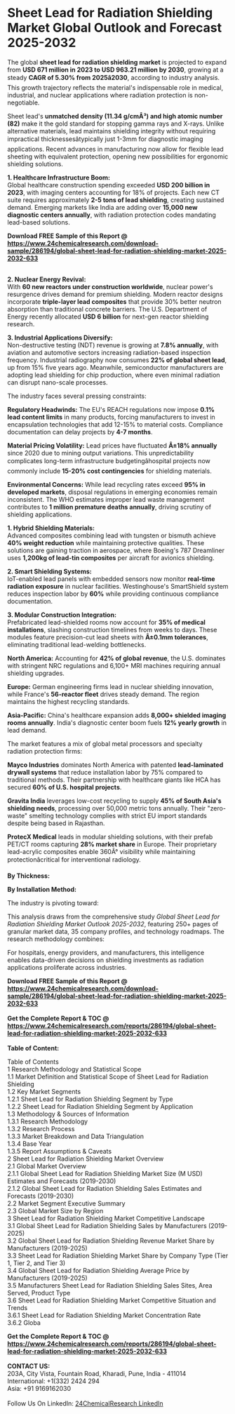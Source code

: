 <h1>Sheet Lead for Radiation Shielding Market Global Outlook and Forecast 2025-2032</h1><p>The global <strong>sheet lead for radiation shielding market</strong> is projected to expand from <strong>USD 671 million in 2023 to USD 963.21 million by 2030</strong>, growing at a steady <strong>CAGR of 5.30% from 2025â2030</strong>, according to industry analysis. This growth trajectory reflects the material's indispensable role in medical, industrial, and nuclear applications where radiation protection is non-negotiable.</p><p>Sheet lead's <strong>unmatched density (11.34 g/cmÂ³) and high atomic number (82)</strong> make it the gold standard for stopping gamma rays and X-rays. Unlike alternative materials, lead maintains shielding integrity without requiring impractical thicknessesâtypically just 1-3mm for diagnostic imaging applications. Recent advances in manufacturing now allow for flexible lead sheeting with equivalent protection, opening new possibilities for ergonomic shielding solutions.</p><p><strong>1. Healthcare Infrastructure Boom:</strong><br>
Global healthcare construction spending exceeded <strong>USD 200 billion in 2023</strong>, with imaging centers accounting for 18% of projects. Each new CT suite requires approximately <strong>2-5 tons of lead shielding</strong>, creating sustained demand. Emerging markets like India are adding over <strong>15,000 new diagnostic centers annually</strong>, with radiation protection codes mandating lead-based solutions.</p><div><b>Download FREE Sample of this Report @ 
            <a href="https://www.24chemicalresearch.com/download-sample/286194/global-sheet-lead-for-radiation-shielding-market-2025-2032-633">
            https://www.24chemicalresearch.com/download-sample/286194/global-sheet-lead-for-radiation-shielding-market-2025-2032-633</a></b></div><br><p><strong>2. Nuclear Energy Revival:</strong><br>
With <strong>60 new reactors under construction worldwide</strong>, nuclear power's resurgence drives demand for premium shielding. Modern reactor designs incorporate <strong>triple-layer lead composites</strong> that provide 30% better neutron absorption than traditional concrete barriers. The U.S. Department of Energy recently allocated <strong>USD 6 billion</strong> for next-gen reactor shielding research.</p><p><strong>3. Industrial Applications Diversify:</strong><br>
Non-destructive testing (NDT) revenue is growing at <strong>7.8% annually</strong>, with aviation and automotive sectors increasing radiation-based inspection frequency. Industrial radiography now consumes <strong>22% of global sheet lead</strong>, up from 15% five years ago. Meanwhile, semiconductor manufacturers are adopting lead shielding for chip production, where even minimal radiation can disrupt nano-scale processes.</p><p>The industry faces several pressing constraints:</p><p><strong>Regulatory Headwinds:</strong> The EU's REACH regulations now impose <strong>0.1% lead content limits</strong> in many products, forcing manufacturers to invest in encapsulation technologies that add 12-15% to material costs. Compliance documentation can delay projects by <strong>4-7 months</strong>.</p><p><strong>Material Pricing Volatility:</strong> Lead prices have fluctuated <strong>Â±18% annually</strong> since 2020 due to mining output variations. This unpredictability complicates long-term infrastructure budgetingâhospital projects now commonly include <strong>15-20% cost contingencies</strong> for shielding materials.</p><p><strong>Environmental Concerns:</strong> While lead recycling rates exceed <strong>95% in developed markets</strong>, disposal regulations in emerging economies remain inconsistent. The WHO estimates improper lead waste management contributes to <strong>1 million premature deaths annually</strong>, driving scrutiny of shielding applications.</p><p><strong>1. Hybrid Shielding Materials:</strong><br>
Advanced composites combining lead with tungsten or bismuth achieve <strong>40% weight reduction</strong> while maintaining protective qualities. These solutions are gaining traction in aerospace, where Boeing's 787 Dreamliner uses <strong>1,200kg of lead-tin composites</strong> per aircraft for avionics shielding.</p><p><strong>2. Smart Shielding Systems:</strong><br>
IoT-enabled lead panels with embedded sensors now monitor <strong>real-time radiation exposure</strong> in nuclear facilities. Westinghouse's SmartShield system reduces inspection labor by <strong>60%</strong> while providing continuous compliance documentation.</p><p><strong>3. Modular Construction Integration:</strong><br>
Prefabricated lead-shielded rooms now account for <strong>35% of medical installations</strong>, slashing construction timelines from weeks to days. These modules feature precision-cut lead sheets with <strong>Â±0.1mm tolerances</strong>, eliminating traditional lead-welding bottlenecks.</p><p><strong>North America:</strong> Accounting for <strong>42% of global revenue</strong>, the U.S. dominates with stringent NRC regulations and 6,100+ MRI machines requiring annual shielding upgrades.</p><p><strong>Europe:</strong> German engineering firms lead in nuclear shielding innovation, while France's <strong>56-reactor fleet</strong> drives steady demand. The region maintains the highest recycling standards.</p><p><strong>Asia-Pacific:</strong> China's healthcare expansion adds <strong>8,000+ shielded imaging rooms annually</strong>. India's diagnostic center boom fuels <strong>12% yearly growth</strong> in lead demand.</p><p>The market features a mix of global metal processors and specialty radiation protection firms:</p><p><strong>Mayco Industries</strong> dominates North America with patented <strong>lead-laminated drywall systems</strong> that reduce installation labor by 75% compared to traditional methods. Their partnership with healthcare giants like HCA has secured <strong>60% of U.S. hospital projects</strong>.</p><p><strong>Gravita India</strong> leverages low-cost recycling to supply <strong>45% of South Asia's shielding needs</strong>, processing over 50,000 metric tons annually. Their "zero-waste" smelting technology complies with strict EU import standards despite being based in Rajasthan.</p><p><strong>ProtecX Medical</strong> leads in modular shielding solutions, with their prefab PET/CT rooms capturing <strong>28% market share</strong> in Europe. Their proprietary lead-acrylic composites enable 360Â° visibility while maintaining protectionâcritical for interventional radiology.</p><p><strong>By Thickness:</strong></p><p><strong>By Installation Method:</strong></p><p>The industry is pivoting toward:</p><p>This analysis draws from the comprehensive study <em>Global Sheet Lead for Radiation Shielding Market Outlook 2025-2032</em>, featuring 250+ pages of granular market data, 35 company profiles, and technology roadmaps. The research methodology combines:</p><p>For hospitals, energy providers, and manufacturers, this intelligence enables data-driven decisions on shielding investments as radiation applications proliferate across industries.</p><div><b>Download FREE Sample of this Report @ 
            <a href="https://www.24chemicalresearch.com/download-sample/286194/global-sheet-lead-for-radiation-shielding-market-2025-2032-633">
            https://www.24chemicalresearch.com/download-sample/286194/global-sheet-lead-for-radiation-shielding-market-2025-2032-633</a></b></div><br><div><b>Get the Complete Report & TOC @ 
            <a href="https://www.24chemicalresearch.com/reports/286194/global-sheet-lead-for-radiation-shielding-market-2025-2032-633">
            https://www.24chemicalresearch.com/reports/286194/global-sheet-lead-for-radiation-shielding-market-2025-2032-633</a></b></div><br>
            <b>Table of Content:</b><p>Table of Contents<br />
1 Research Methodology and Statistical Scope<br />
1.1 Market Definition and Statistical Scope of Sheet Lead for Radiation Shielding<br />
1.2 Key Market Segments<br />
1.2.1 Sheet Lead for Radiation Shielding Segment by Type<br />
1.2.2 Sheet Lead for Radiation Shielding Segment by Application<br />
1.3 Methodology & Sources of Information<br />
1.3.1 Research Methodology<br />
1.3.2 Research Process<br />
1.3.3 Market Breakdown and Data Triangulation<br />
1.3.4 Base Year<br />
1.3.5 Report Assumptions & Caveats<br />
2 Sheet Lead for Radiation Shielding Market Overview<br />
2.1 Global Market Overview<br />
2.1.1 Global Sheet Lead for Radiation Shielding Market Size (M USD) Estimates and Forecasts (2019-2030)<br />
2.1.2 Global Sheet Lead for Radiation Shielding Sales Estimates and Forecasts (2019-2030)<br />
2.2 Market Segment Executive Summary<br />
2.3 Global Market Size by Region<br />
3 Sheet Lead for Radiation Shielding Market Competitive Landscape<br />
3.1 Global Sheet Lead for Radiation Shielding Sales by Manufacturers (2019-2025)<br />
3.2 Global Sheet Lead for Radiation Shielding Revenue Market Share by Manufacturers (2019-2025)<br />
3.3 Sheet Lead for Radiation Shielding Market Share by Company Type (Tier 1, Tier 2, and Tier 3)<br />
3.4 Global Sheet Lead for Radiation Shielding Average Price by Manufacturers (2019-2025)<br />
3.5 Manufacturers Sheet Lead for Radiation Shielding Sales Sites, Area Served, Product Type<br />
3.6 Sheet Lead for Radiation Shielding Market Competitive Situation and Trends<br />
3.6.1 Sheet Lead for Radiation Shielding Market Concentration Rate<br />
3.6.2 Globa</p><div><b>Get the Complete Report & TOC @ 
            <a href="https://www.24chemicalresearch.com/reports/286194/global-sheet-lead-for-radiation-shielding-market-2025-2032-633">
            https://www.24chemicalresearch.com/reports/286194/global-sheet-lead-for-radiation-shielding-market-2025-2032-633</a></b></div><br><b>CONTACT US:</b><br>
            203A, City Vista, Fountain Road, Kharadi, Pune, India - 411014<br>
            International: +1(332) 2424 294<br>
            Asia: +91 9169162030 <br><br>
            Follow Us On LinkedIn: <a href="https://www.linkedin.com/company/24chemicalresearch/">24ChemicalResearch LinkedIn</a>